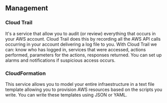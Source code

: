 ## Management

### Cloud Trail
It's a service that allow you to audit (or review) everything that occurs in your AWS account. Cloud Trail does this by recording all the AWS API calls occurring in your account
delivering a log file to you. With Cloud Trail we can: know who has logged in, services that were accessed, actions performed, parameters for the actions, responses returned. You
can set up alarms and notifications if suspicious access occurs.

### CloudFormation
This service allows you to model your entire infraestructure in a text file template allowing you to provision AWS resources based on the scripts you write. You can write these
templates using JSON or YAML.
